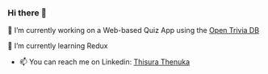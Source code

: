 ### Hi there 👋

🔭 I’m currently working on a Web-based Quiz App using the [Open Trivia DB](https://opentdb.com/api_config.php)

🌱 I’m currently learning Redux

- 📫 You can reach me on Linkedin: [Thisura Thenuka](https://www.linkedin.com/in/thisurathenuka/)

<!--
**thisurathenuka/thisurathenuka** is a ✨ _special_ ✨ repository because its `README.md` (this file) appears on your GitHub profile.

Here are some ideas to get you started:

- 👯 I’m looking to collaborate on ...
- 🤔 I’m looking for help with ...
- 💬 Ask me about ...
- 😄 Pronouns: ...
- ⚡ Fun fact: ...
-->
